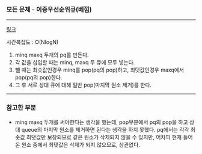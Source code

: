 ### 모든 문제 - 이중우선순위큐(베낌)
___

[링크](https://programmers.co.kr/learn/courses/30/lessons/42628)

시간복잡도 : O(NlogN)

1. minq maxq 두개의 pq를 만든다.
2. 각 값을 삽입할 때는 minq, maxq 두 큐에 모두 넣는다.
3. 뺄 때는 최솟값인경우 minq를 pop(pq의 pop)하고, 최댓값인경우 maxq에서 pop(pq의 pop)한다.
4. 그 후 서로 상대 큐에 대해 일반 pop(마지막 원소 제거)를 한다.

___
### 참고한 부분
* minq maxq 두개를 써야한다는 생각을 했는데, pop부분에서 pq의 pop을 하고 상대 queue의 마지막 원소를 제거하면 된다는 생각을 하지 못했다. pq에서는 각각 최솟값 최댓값만 보장되므로 같은 원소가 삭제되지 않을 수 있지만, 어차피 현재 들어온 원소 중에서 최댓값은 삭제가 되지 않으므로, 상관없다. 